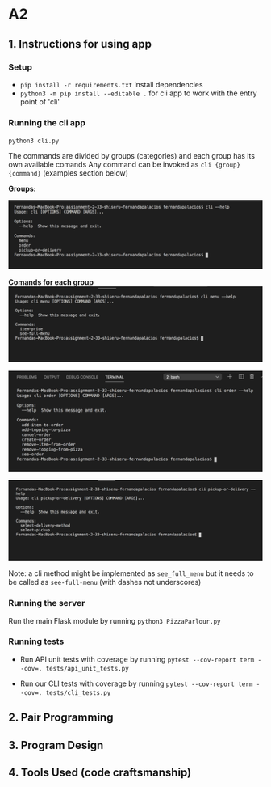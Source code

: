 # A2


## 1. Instructions for using app

### Setup
- `pip install -r requirements.txt` install dependencies
- `python3 -m pip install --editable .` for cli app to work with the entry point of 'cli'


### Running the cli app
`python3 cli.py`

The commands are divided by groups (categories) and each group has its own available comands
Any command can be invoked as `cli {group} {command}` (examples section below)

**Groups:**

![alt text](cli_instructions_pictures/groups.png)


**Comands for each group**
![alt text](cli_instructions_pictures/menu_commands.png)

![alt text](cli_instructions_pictures/order_commands.png)

![alt text](cli_instructions_pictures/pickup-or-delivery_commands.png)



Note: a cli method might be implemented as `see_full_menu` but it needs to be called as `see-full-menu` (with dashes not underscores) 


### Running the server
Run the main Flask module by running `python3 PizzaParlour.py`

### Running tests
- Run API unit tests with coverage by running `pytest --cov-report term --cov=. tests/api_unit_tests.py`

- Run our CLI tests with coverage by running `pytest --cov-report term --cov=. tests/cli_tests.py`


## 2. Pair Programming

## 3. Program Design

## 4. Tools Used (code craftsmanship)


